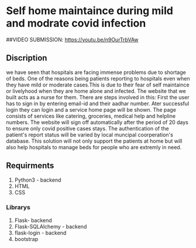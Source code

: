# Self home maintaince during mild and modrate covid infection

##VIDEO SUBMISSION: https://youtu.be/n9OurTrbVAw
## Discription
we have seen that hospitals are facing immense problems due to shortage of beds. One of the reasons being patients reporting to hospitals even when they have mild or moderate cases.This is due to their fear of self maintaince or livelyhood when they are home alone and infected. The website that we built acts as a nurse for them.
There are steps involved in this:
First the user has to sign in by entering email-id and their aadhar number.
Ater successful login they can login and a service home page will be shown.
The page consists of services like catering, groceries, medical help and helpline numbers.
The website will sign off automatically after the period of 20 days to ensure only covid positive cases stays.
The authentication of the patient's report status will be varied by local muncipal coorperation's database.
This solution will not only support the patients at home but will also help hospitals to manage beds for people who are extremly in need.
## Requirments
1. Python3 - backend
2. HTML
3. CSS
### Librarys 
1. Flask- backend
2. Flask-SQLAlchemy - backend
3. flask-login  - backend
4. bootstrap


